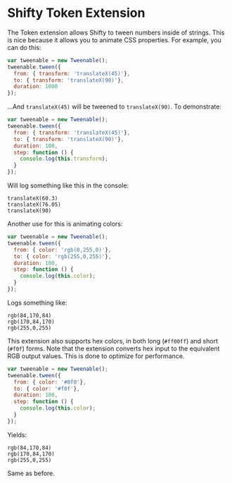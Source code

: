 Shifty Token Extension
===

The Token extension allows Shifty to tween numbers inside of strings.  This is
nice because it allows you to animate CSS properties.  For example, you can do
this:

````javascript
var tweenable = new Tweenable();
tweenable.tween({
  from: { transform: 'translateX(45)'},
  to: { transform: 'translateX(90)'},
  duration: 1000
});
````

...And `translateX(45)` will be tweened to `translateX(90)`.  To demonstrate:

````javascript
var tweenable = new Tweenable();
tweenable.tween({
  from: { transform: 'translateX(45)'},
  to: { transform: 'translateX(90)'},
  duration: 100,
  step: function () {
    console.log(this.transform);
  }
});
````

Will log something like this in the console:

````
translateX(60.3)
translateX(76.05)
translateX(90)
````

Another use for this is animating colors:

````javascript
var tweenable = new Tweenable();
tweenable.tween({
  from: { color: 'rgb(0,255,0)'},
  to: { color: 'rgb(255,0,255)'},
  duration: 100,
  step: function () {
    console.log(this.color);
  }
});
````

Logs something like:

````
rgb(84,170,84)
rgb(170,84,170)
rgb(255,0,255)
````

This extension also supports hex colors, in both long (`#ff00ff`) and short
(`#f0f`) forms.  Note that the extension converts hex input to the equivalent
RGB output values.  This is done to optimize for performance.

````javascript
var tweenable = new Tweenable();
tweenable.tween({
  from: { color: '#0f0'},
  to: { color: '#f0f'},
  duration: 100,
  step: function () {
    console.log(this.color);
  }
});
````

Yields:

````
rgb(84,170,84)
rgb(170,84,170)
rgb(255,0,255)
````

Same as before.
